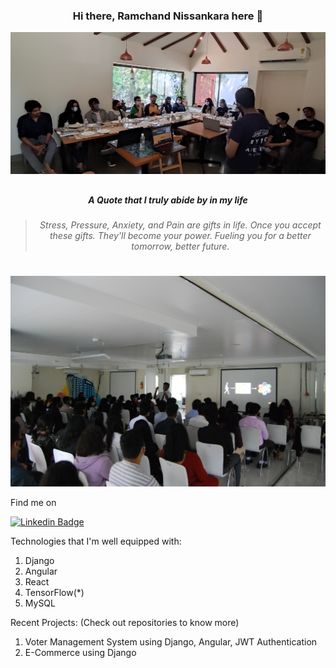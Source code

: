 <h3 align="center">Hi there, Ramchand Nissankara here 👋</h3>

<img src="https://github.com/nitroZai/nitroData/blob/main/IMG_20210307_134733.jpg">


## <h5 align="center">A Quote that I truly abide by in my life</h5>
> <h6 align="center"> Stress, Pressure, Anxiety, and Pain are gifts in life. Once you accept these gifts. They'll become your power. Fueling you for a better tomorrow, better future. </h6>

#

<img src="https://github.com/nitroZai/nitroData/blob/main/DSC_9184.JPG">


Find me on

[![Linkedin Badge](https://img.shields.io/badge/-TarakaRamchandNissankara-blue?style=plastic-square&logo=Linkedin&logoColor=white&link=https://www.linkedin.com/in/taraka-ramchand-nissankara-34595317a/)](https://www.linkedin.com/in/taraka-ramchand-nissankara-34595317a/)

Technologies that I'm well equipped with:
1. Django
2. Angular
3. React
4. TensorFlow(*)
5. MySQL

Recent Projects: (Check out repositories to know more)
1. Voter Management System using Django, Angular, JWT Authentication
2. E-Commerce using Django
